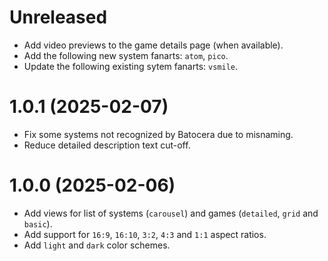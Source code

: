 # Unreleased

* Add video previews to the game details page (when available).
* Add the following new system fanarts: `atom`, `pico`.
* Update the following existing sytem fanarts: `vsmile`.

# 1.0.1 (2025-02-07)

* Fix some systems not recognized by Batocera due to misnaming.
* Reduce detailed description text cut-off.

# 1.0.0 (2025-02-06)

* Add views for list of systems (`carousel`) and games (`detailed`, `grid` and `basic`).
* Add support for `16:9`, `16:10`, `3:2`, `4:3` and `1:1` aspect ratios.
* Add `light` and `dark` color schemes.
